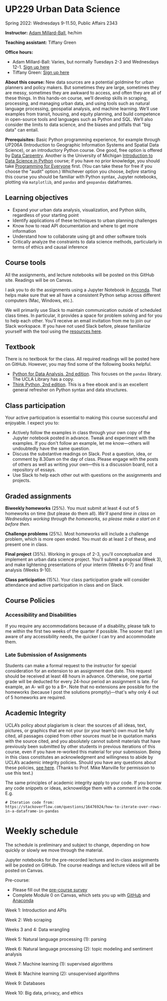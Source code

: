 # UP229 Urban Data Science
Spring 2022: Wednesdays 9-11.50, Public Affairs 2343

**Instructor:** [Adam Millard-Ball](https://millardball.its.ucla.edu), he/him

**Teaching assistant:** Tiffany Green

**Office hours:** 
* Adam Millard-Ball: Varies, but normally Tuesdays 2-3 and Wednesdays 12-1. [Sign up here](https://goo.gl/X7vFOD)
* Tiffany Green: [Sign up here](https://calendly.com/green-tiffanyd)

**About this course:** New data sources are a potential goldmine for urban planners and policy makers. But sometimes they are large, sometimes they are messy, sometimes they are awkward to access, and often they are all of these things. In this hands-on course, we’ll develop skills in scraping, processing, and managing urban data, and using tools such as natural language processing, geospatial analysis, and machine learning. We’ll use examples from transit, housing, and equity planning, and build competence in open-source tools and languages such as Python and SQL. We’ll also consider the limits to data science, and the biases and pitfalls that "big data" can entail.

**Prerequisites:** Basic Python programming experience, for example through UP206A (Introduction to Geographic Information Systems and Spatial Data Science), or an introductory Python course. One good, free option is offered by [Data Carpentry](https://datacarpentry.org/python-socialsci/index.html). Another is the University of Michigan [Introduction to Data Science in Python](https://www.coursera.org/learn/python-data-analysis) course; if you have no prior knowledge, you should take [Programming for Everyone](https://www.coursera.org/learn/python) first. (You can take these for free if you choose the "audit" option.) Whichever option you choose, *before* starting this course you should be familiar with Python syntax, Jupyter notebooks, plotting via `matplotlib`, and `pandas` and `geopandas` dataframes.

## Learning objectives
* Expand your urban data analysis, visualization, and Python skills, regardless of your starting point
* Identify applications of these techniques to urban planning challenges
* Know how to read API documentation and where to get more information
* Understand how to collaborate using git and other software tools
* Critically analyze the constraints to data science methods, particularly in terms of ethics and causal inference

## Course tools
All the assignments, and lecture notebooks will be posted on this GitHub site. Readings will be on Canvas.

I ask you to do the assignments using a Jupyter Notebook in [Anconda](https://www.anaconda.com/products/individual). That helps make sure that we all have a consistent Python setup across different computers (Mac, Windows, etc.).

We will primarily use Slack to maintain communication outside of scheduled class times. In particular, it provides a space for problem solving and for you to help each other. You’ll receive an email invitation from me to join our Slack workspace. If you have not used Slack before, please familiarize yourself with the tool using the [resources here](https://www.it.ucla.edu/support-training/tutorials/how-use-slack).

## Textbook
There is no textbook for the class. All required readings will be posted here on GitHub. However, you may find some of the following books helpful.
* [Python for Data Analysis, 2nd edition](https://bookshop.org/books/python-for-data-analysis-data-wrangling-with-pandas-numpy-and-ipython-9781491957660/9781491957660). This focuses on the `pandas` library. The UCLA Library has a copy.
* [Think Python, 2nd edition](https://greenteapress.com/wp/think-python-2e/). This is a free ebook and is an excellent general refresher on Python syntax and data structures.

## Class participation
Your active participation is essential to making this course successful and enjoyable. I expect you to:

* Actively follow the examples in class through your own copy of the Jupyter notebook posted in advance. Tweak and experiment with the examples. If you don't follow an example, let me know—others will undoubtedly have the same question.
* Discuss the substantive readings on Slack. Post a question, idea, or comment by 8.30am on the day of class.  Please engage with the posts of others as well as writing your own—this is a discussion board, not a repository of essays.  
* Use Slack to help each other out with questions on the assignments and projects.

## Graded assignments
**Biweekly homeworks** (25%). You must submit at least 4 out of 5 homeworks on time (but please do them all). *We'll spend time in class on Wednesdays working through the homeworks, so please make a start on it before then.*

**Challenge problems** (25%). Most homeworks will include a challenge problem, which is more open ended. You must do at least 2 of these, and present one in class.

**Final project** (35%). Working in groups of 2-3, you'll conceptualize and implement an urban data science project. You'll submit a proposal (Week 3), and make lightening presentations of your interim (Weeks 6-7) and final analysis (Weeks 9-10).

**Class participation** (15%). Your class participation grade will consider attendance and active participation in class and on Slack.

## Course Policies

### Accessibility and Disabilities
If you require any accommodations because of a disability, please talk to me within the first two weeks of the quarter if possible. The sooner that I am aware of any accessibility needs, the quicker I can try and accommodate them.

### Late Submission of Assignments
Students can make a formal request to the instructor for special consideration
for an extension to an assignment due date. This request should be received at least 48 hours in advance. Otherwise, one partial grade will be deducted for every 24-hour period an assignment is late. For example, an A- will go to a B+. Note that no extensions are possible for the homeworks (because I post the solutions promptly)—that's why only 4 out of 5 homeworks are required.

## Academic Integrity
UCLA’s policy about plagiarism is clear: the sources of all ideas, text, pictures, or graphics that are not your (or your team’s) own must be fully cited, all passages copied from other sources must be in quotation marks with the source cited, and you absolutely cannot submit materials that have previously been submitted by other students in previous iterations of this course, even if you have re-worked this material for your submission. Being in this class constitutes an acknowledgment and willingness to abide by UCLA’s academic integrity policies. Should you have any questions about these policies, [see here](http://www.studentgroups.ucla.edu/dos/students/integrity/). (Thanks to Prof. Mike Manville for permission to use this text.)

The same principles of academic integrity apply to your code. If you borrow any code snippets or ideas, acknoweldge them with a comment in the code. E.g.

```
# Iteration code from: https://stackoverflow.com/questions/16476924/how-to-iterate-over-rows-in-a-dataframe-in-pandas
``` 

# Weekly schedule
The schedule is preliminary and subject to change, depending on how quickly or slowly we move through the material. 

Jupyter notebooks for the pre-recorded lectures and in-class assignments will be posted on GitHub. The course readings and lecture videos will all be posted on Canvas.

Pre-course:

* Please fill out the [pre-course survey](https://forms.gle/XN1mh2D6UR7kvANeA)
* Complete Module 0 on Canvas, which sets you up with [GitHub](https://github.com/) and [Anaconda](https://www.anaconda.com/products/individual)

Week 1: Introduction and APIs

Week 2: Web scraping

Weeks 3 and 4: Data wrangling

Week 5: Natural language processing (1): parsing

Week 6: Natural language processing (2): topic modeling and sentiment analysis

Week 7: Machine learning (1): supervised algorithms

Week 8: Machine learning (2): unsupervised algorithms

Week 9: Databases

Week 10: Big data, privacy, and ethics
